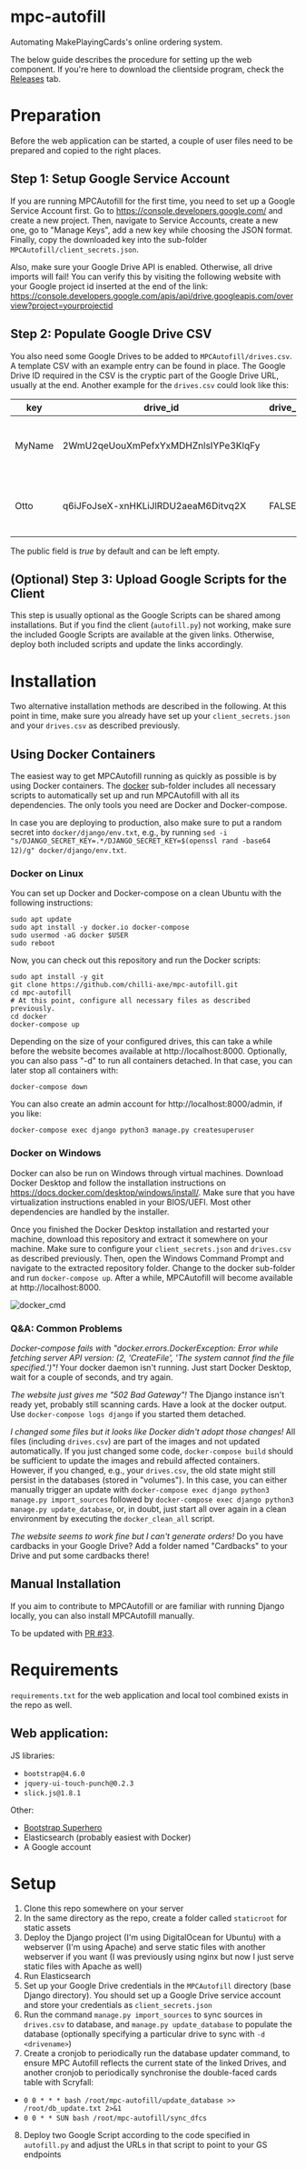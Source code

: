 # mpc-autofill

Automating MakePlayingCards's online ordering system.

The below guide describes the procedure for setting up the web component. If you're here to download the clientside program, check the [Releases](releases/) tab.

# Preparation

Before the web application can be started, a couple of user files need to be prepared and copied to the right places.

## Step 1: Setup Google Service Account

If you are running MPCAutofill for the first time, you need to set up a Google Service Account first. Go to https://console.developers.google.com/ and create a new project. Then, navigate to Service Accounts, create a new one, go to "Manage Keys", add a new key while choosing the JSON format. Finally, copy the downloaded key into the sub-folder `MPCAutofill/client_secrets.json`.

Also, make sure your Google Drive API is enabled. Otherwise, all drive imports will fail! You can verify this by visiting the following website with your Google project id inserted at the end of the link: https://console.developers.google.com/apis/api/drive.googleapis.com/overview?project=yourprojectid

## Step 2: Populate Google Drive CSV

You also need some Google Drives to be added to `MPCAutofill/drives.csv`. A template CSV with an example entry can be found in place. The Google Drive ID required in the CSV is the cryptic part of the Google Drive URL, usually at the end. Another example for the `drives.csv` could look like this:

| key    | drive_id                            | drive_public | description                            |
| ------ | ----------------------------------- | ------------ | -------------------------------------- |
| MyName | 2WmU2qeUouXmPefxYxMDHZnlsIYPe3KlqFy |              | "My own upside-down japanese proxies"  |
| Otto   | q6iJFoJseX-xnHKLiJlRDU2aeaM6Ditvq2X | FALSE        | "Otto's future-sight swamp collection" |

The public field is _true_ by default and can be left empty.

## (Optional) Step 3: Upload Google Scripts for the Client

This step is usually optional as the Google Scripts can be shared among installations. But if you find the client (`autofill.py`) not working, make sure the included Google Scripts are available at the given links. Otherwise, deploy both included scripts and update the links accordingly.

# Installation

Two alternative installation methods are described in the following. At this point in time, make sure you already have set up your `client_secrets.json` and your `drives.csv` as described previously.

## Using Docker Containers

The easiest way to get MPCAutofill running as quickly as possible is by using Docker containers. The [docker](docker/) sub-folder includes all necessary scripts to automatically set up and run MPCAutofill with all its dependencies. The only tools you need are Docker and Docker-compose.

In case you are deploying to production, also make sure to put a random secret into `docker/django/env.txt`, e.g., by running `sed -i "s/DJANGO_SECRET_KEY=.*/DJANGO_SECRET_KEY=$(openssl rand -base64 12)/g" docker/django/env.txt`.

### Docker on Linux

You can set up Docker and Docker-compose on a clean Ubuntu with the following instructions:

    sudo apt update
    sudo apt install -y docker.io docker-compose
    sudo usermod -aG docker $USER
    sudo reboot

Now, you can check out this repository and run the Docker scripts:

    sudo apt install -y git
    git clone https://github.com/chilli-axe/mpc-autofill.git
    cd mpc-autofill
    # At this point, configure all necessary files as described previously.
    cd docker
    docker-compose up

Depending on the size of your configured drives, this can take a while before the website becomes available at http://localhost:8000. Optionally, you can also pass "-d" to run all containers detached. In that case, you can later stop all containers with:

    docker-compose down

You can also create an admin account for http://localhost:8000/admin, if you like:

    docker-compose exec django python3 manage.py createsuperuser

### Docker on Windows

Docker can also be run on Windows through virtual machines. Download Docker Desktop and follow the installation instructions on https://docs.docker.com/desktop/windows/install/. Make sure that you have virtualization instructions enabled in your BIOS/UEFI. Most other dependencies are handled by the installer.

Once you finished the Docker Desktop installation and restarted your machine, download this repository and extract it somewhere on your machine. Make sure to configure your `client_secrets.json` and `drives.csv` as described previously. Then, open the Windows Command Prompt and navigate to the extracted repository folder. Change to the docker sub-folder and run `docker-compose up`. After a while, MPCAutofill will become available at http://localhost:8000.

![docker_cmd](https://user-images.githubusercontent.com/5053254/134817708-bb556248-e974-42e1-a92b-ce9b0325c763.png)

### Q&A: Common Problems

_Docker-compose fails with "docker.errors.DockerException: Error while fetching server API version: (2, 'CreateFile', 'The system cannot find the file specified.')"!_ Your docker daemon isn't running. Just start Docker Desktop, wait for a couple of seconds, and try again.

_The website just gives me "502 Bad Gateway"!_ The Django instance isn't ready yet, probably still scanning cards. Have a look at the docker output. Use `docker-compose logs django` if you started them detached.

_I changed some files but it looks like Docker didn't adopt those changes!_ All files (including `drives.csv`) are part of the images and not updated automatically. If you just changed some code, `docker-compose build` should be sufficient to update the images and rebuild affected containers. However, if you changed, e.g., your `drives.csv`, the old state might still persist in the databases (stored in "volumes"). In this case, you can either manually trigger an update with `docker-compose exec django python3 manage.py import_sources` followed by `docker-compose exec django python3 manage.py update_database`, or, in doubt, just start all over again in a clean environment by executing the `docker_clean_all` script.

_The website seems to work fine but I can't generate orders!_ Do you have cardbacks in your Google Drive? Add a folder named "Cardbacks" to your Drive and put some cardbacks there!

## Manual Installation

If you aim to contribute to MPCAutofill or are familiar with running Django locally, you can also install MPCAutofill manually.

To be updated with [PR #33](pull/33).

# Requirements
`requirements.txt` for the web application and local tool combined exists in the repo as well.

## Web application:
JS libraries:
* `bootstrap@4.6.0`
* `jquery-ui-touch-punch@0.2.3`
* `slick.js@1.8.1`

Other:
* [Bootstrap Superhero](https://bootswatch.com/superhero/)
* Elasticsearch (probably easiest with Docker)
* A Google account

# Setup
1. Clone this repo somewhere on your server
2. In the same directory as the repo, create a folder called `staticroot` for static assets
3. Deploy the Django project (I'm using DigitalOcean for Ubuntu) with a webserver (I'm using Apache) and serve static files with another webserver if you want (I was previously using nginx but now I just serve static files with Apache as well)
4. Run Elasticsearch
5. Set up your Google Drive credentials in the `MPCAutofill` directory (base Django directory). You should set up a Google Drive service account and store your credentials as `client_secrets.json`
6. Run the command `manage.py import_sources` to sync sources in `drives.csv` to database, and `manage.py update_database` to populate the database (optionally specifying a particular drive to sync with `-d <drivename>`)
7. Create a cronjob to periodically run the database updater command, to ensure MPC Autofill reflects the current state of the linked Drives, and another cronjob to periodically synchronise the double-faced cards table with Scryfall:
* `0 0 * * * bash /root/mpc-autofill/update_database >> /root/db_update.txt 2>&1`
* `0 0 * * SUN bash /root/mpc-autofill/sync_dfcs`
8. Deploy two Google Script according to the code specified in `autofill.py` and adjust the URLs in that script to point to your GS endpoints
